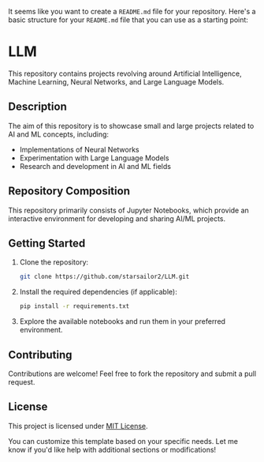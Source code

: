 It seems like you want to create a `README.md` file for your repository. Here's a basic structure for your `README.md` file that you can use as a starting point:


# LLM

This repository contains projects revolving around Artificial Intelligence, Machine Learning, Neural Networks, and Large Language Models.

## Description

The aim of this repository is to showcase small and large projects related to AI and ML concepts, including:

- Implementations of Neural Networks
- Experimentation with Large Language Models
- Research and development in AI and ML fields

## Repository Composition

This repository primarily consists of Jupyter Notebooks, which provide an interactive environment for developing and sharing AI/ML projects.

## Getting Started

1. Clone the repository:
   ```bash
   git clone https://github.com/starsailor2/LLM.git
   ```
2. Install the required dependencies (if applicable):
   ```bash
   pip install -r requirements.txt
   ```
3. Explore the available notebooks and run them in your preferred environment.

## Contributing

Contributions are welcome! Feel free to fork the repository and submit a pull request.

## License

This project is licensed under [MIT License](LICENSE).


You can customize this template based on your specific needs. Let me know if you'd like help with additional sections or modifications!
